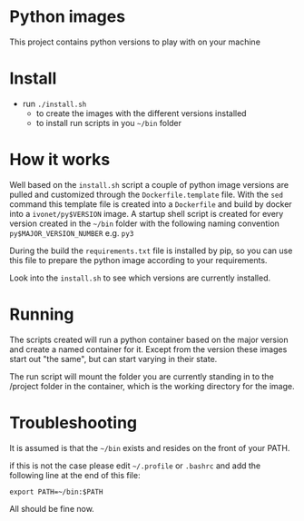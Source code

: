 # Python images

This project contains python versions to play with on your machine

# Install

* run `./install.sh` 
    * to create the images with the different versions installed
    * to install run scripts in you `~/bin` folder
    
# How it works

Well based on the `install.sh` script a couple of python image versions are pulled and customized
through the `Dockerfile.template` file. With the `sed` command this template file is created into a 
`Dockerfile` and build by docker into a `ivonet/py$VERSION` image.
A startup shell script is created for every version created in the `~/bin` folder with the following
naming convention `py$MAJOR_VERSION_NUMBER` e.g. `py3`

During the build the `requirements.txt` file is installed by pip, so you can use this file to prepare the 
python image according to your requirements.

Look into the `install.sh` to see which versions are currently installed.

# Running

The scripts created will run a python container based on the major version and create a 
named container for it. Except from the version these images start out "the same", but
can start varying in their state.

The run script will mount the folder you are currently standing in to the /project folder
in the container, which is the working directory for the image.

# Troubleshooting

It is assumed is that the `~/bin` exists and resides on the front of your PATH.

if this is not the case please edit `~/.profile` or `.bashrc` and add the following line
at the end of this file:

    export PATH=~/bin:$PATH

All should be fine now.